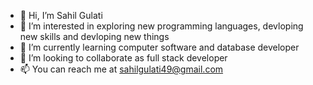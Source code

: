 - 👋 Hi, I’m Sahil Gulati
- 👀 I’m interested in exploring new programming languages, devloping new skills and devloping new things
- 🌱 I’m currently learning computer software and database developer
- 💞️ I’m looking to collaborate as full stack developer
- 📫 You can reach me at sahilgulati49@gmail.com

<!---
sahilgulati007/sahilgulati007 is a ✨ special ✨ repository because its `README.md` (this file) appears on your GitHub profile.
You can click the Preview link to take a look at your changes.
--->
